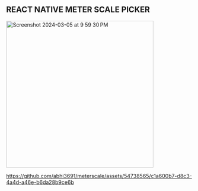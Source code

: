 ## REACT NATIVE METER SCALE PICKER


<img width="397" alt="Screenshot 2024-03-05 at 9 59 30 PM" src="https://github.com/abhi3691/meterscale/assets/54738565/778a6417-f29f-4aeb-bf5e-9cd18777035f">


https://github.com/abhi3691/meterscale/assets/54738565/c1a600b7-d8c3-4a4d-a46e-b6da28b9ce6b

